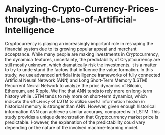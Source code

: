 # Analyzing-Crypto-Currency-Prices-through-the-Lens-of-Artificial-Intelligence

Cryptocurrency is playing an increasingly important role in reshaping the financial system due 
to its growing popular appeal and merchant acceptance. While many people are making 
investments in Cryptocurrency, the dynamical features, uncertainty, the predictability of 
Cryptocurrency are still mostly unknown, which dramatically risk the investments. It is a matter 
to try to understand the factors that influence the value formation. In this study, we use 
advanced artificial intelligence frameworks of fully connected Artificial Neural Network 
(ANN) and Long Short-Term Memory (LSTM) Recurrent Neural Network to analyze the price 
dynamics of Bitcoin, Ethereum, and Ripple. We find that ANN tends to rely more on long-term 
history while LSTM tends to rely more on short-term dynamics, which indicate the efficiency 
of LSTM to utilize useful information hidden in historical memory is stronger than ANN. 
However, given enough historical information ANN can achieve a similar accuracy, compared 
with LSTM. This study provides a unique demonstration that Cryptocurrency market price is 
predictable. However, the explanation of the predictability could vary depending on the nature 
of the involved machine-learning model.
